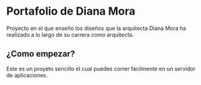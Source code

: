 # Portafolio de Diana Mora

Proyecto en el que enseño los diseños que la arquitecta Diana Mora ha realizado a lo largo de su carrera como arquitecta.

## ¿Como empezar?

Este es un proyeto sencillo el cual puedes correr fácilmente en un servidor de aplicaciones.